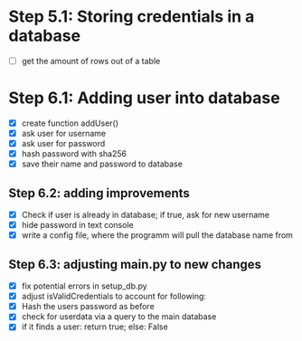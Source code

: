 # Step 5.1: Storing credentials in a database

- [ ] get the amount of rows out of a table

# Step 6.1: Adding user into database

- [x] create function addUser()
- [x] ask user for username
- [x] ask user for password
- [x] hash password with sha256
- [x] save their name and password to database

## Step 6.2: adding improvements

- [x] Check if user is already in database; if true, ask for new username
- [x] hide password in text console
- [x] write a config file, where the programm will pull the database name from

## Step 6.3: adjusting main.py to new changes

- [x] fix potential errors in setup_db.py
- [x] adjust isValidCredentials to account for following:
- [x] Hash the users password as before
- [x] check for userdata via a query to the main database
- [x] if it finds a user: return true; else: False
